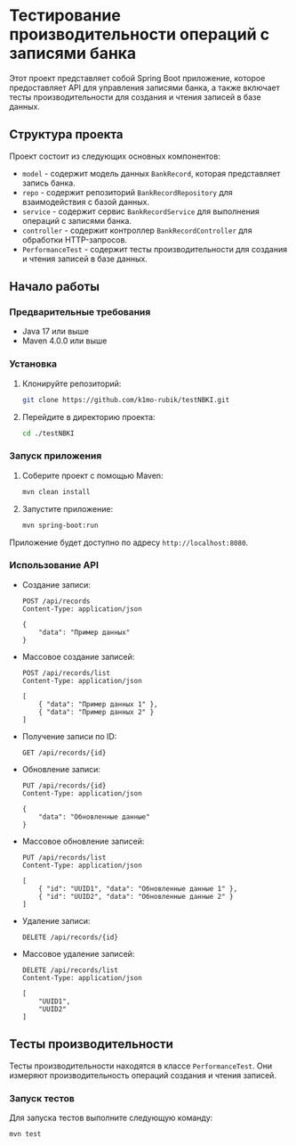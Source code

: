 # Тестирование производительности операций с записями банка

Этот проект представляет собой Spring Boot приложение, которое предоставляет API для управления записями банка, а также включает тесты производительности для создания и чтения записей в базе данных.

## Структура проекта

Проект состоит из следующих основных компонентов:

- `model` - содержит модель данных `BankRecord`, которая представляет запись банка.
- `repo` - содержит репозиторий `BankRecordRepository` для взаимодействия с базой данных.
- `service` - содержит сервис `BankRecordService` для выполнения операций с записями банка.
- `controller` - содержит контроллер `BankRecordController` для обработки HTTP-запросов.
- `PerformanceTest` - содержит тесты производительности для создания и чтения записей в базе данных.

## Начало работы

### Предварительные требования

- Java 17 или выше
- Maven 4.0.0 или выше

### Установка

1. Клонируйте репозиторий:
    ```sh
    git clone https://github.com/k1mo-rubik/testNBKI.git
    ```
2. Перейдите в директорию проекта:
    ```sh
    cd ./testNBKI
    ```

### Запуск приложения

1. Соберите проект с помощью Maven:
    ```sh
    mvn clean install
    ```
2. Запустите приложение:
    ```sh
    mvn spring-boot:run
    ```

Приложение будет доступно по адресу `http://localhost:8080`.

### Использование API

- Создание записи:
    ```http
    POST /api/records
    Content-Type: application/json

    {
        "data": "Пример данных"
    }
    ```

- Массовое создание записей:
    ```http
    POST /api/records/list
    Content-Type: application/json

    [
        { "data": "Пример данных 1" },
        { "data": "Пример данных 2" }
    ]
    ```

- Получение записи по ID:
    ```http
    GET /api/records/{id}
    ```

- Обновление записи:
    ```http
    PUT /api/records/{id}
    Content-Type: application/json

    {
        "data": "Обновленные данные"
    }
    ```

- Массовое обновление записей:
    ```http
    PUT /api/records/list
    Content-Type: application/json

    [
        { "id": "UUID1", "data": "Обновленные данные 1" },
        { "id": "UUID2", "data": "Обновленные данные 2" }
    ]
    ```

- Удаление записи:
    ```http
    DELETE /api/records/{id}
    ```

- Массовое удаление записей:
    ```http
    DELETE /api/records/list
    Content-Type: application/json

    [
        "UUID1",
        "UUID2"
    ]
    ```

## Тесты производительности

Тесты производительности находятся в классе `PerformanceTest`. Они измеряют производительность операций создания и чтения записей.

### Запуск тестов

Для запуска тестов выполните следующую команду:
```sh
mvn test
